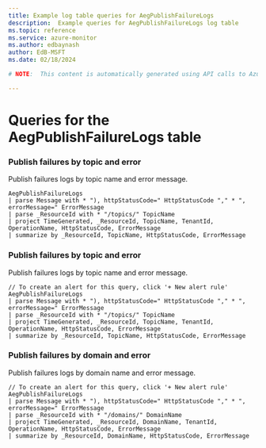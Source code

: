 ```yaml
---
title: Example log table queries for AegPublishFailureLogs
description:  Example queries for AegPublishFailureLogs log table
ms.topic: reference
ms.service: azure-monitor
ms.author: edbaynash
author: EdB-MSFT
ms.date: 02/18/2024

# NOTE:  This content is automatically generated using API calls to Azure. Any edits made on these files will be overwritten in the next run of the script. 

---
```


# Queries for the AegPublishFailureLogs table


### Publish failures by topic and error  


Publish failures logs by topic name and error message.  

```query
AegPublishFailureLogs 
| parse Message with * "), httpStatusCode=" HttpStatusCode "," * ", errorMessage=" ErrorMessage 
| parse _ResourceId with * "/topics/" TopicName 
| project TimeGenerated, _ResourceId, TopicName, TenantId, OperationName, HttpStatusCode, ErrorMessage
| summarize by _ResourceId, TopicName, HttpStatusCode, ErrorMessage
```



### Publish failures by topic and error  


Publish failures logs by topic name and error message.  

```query
// To create an alert for this query, click '+ New alert rule'
AegPublishFailureLogs 
| parse Message with * "), httpStatusCode=" HttpStatusCode "," * ", errorMessage=" ErrorMessage 
| parse _ResourceId with * "/topics/" TopicName 
| project TimeGenerated, _ResourceId, TopicName, TenantId, OperationName, HttpStatusCode, ErrorMessage
| summarize by _ResourceId, TopicName, HttpStatusCode, ErrorMessage
```



### Publish failures by domain and error  


Publish failures logs by domain name and error message.  

```query
// To create an alert for this query, click '+ New alert rule'
AegPublishFailureLogs 
| parse Message with * "), httpStatusCode=" HttpStatusCode "," * ", errorMessage=" ErrorMessage 
| parse _ResourceId with * "/domains/" DomainName
| project TimeGenerated, _ResourceId, DomainName, TenantId, OperationName, HttpStatusCode, ErrorMessage
| summarize by _ResourceId, DomainName, HttpStatusCode, ErrorMessage
```

